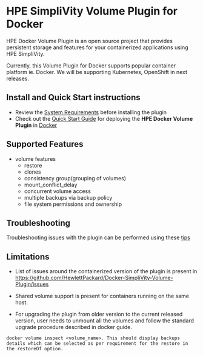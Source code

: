 # HPE SimpliVity Volume Plugin for Docker

HPE Docker Volume Plugin is an open source project that provides persistent storage and features for your containerized applications using HPE SimpliVity.

Currently, this Volume Plugin for Docker supports popular container platform ie. Docker. We will be supporting Kubernetes, OpenShift in next releases.

## Install and Quick Start instructions

* Review the [System Requirements](/docs/system-reqs.md) before installing the plugin
* Check out the [Quick Start Guide](/docs/quick_start_guide.md) for deploying the **HPE Docker Volume Plugin** in [Docker](/docs/quick_start_guide.md#docker)

## Supported Features

* volume features
  * restore
  * clones
  * consistency group(grouping of volumes)
  * mount_conflict_delay
  * concurrent volume access
  * multiple backups via backup policy
  * file system permissions and ownership

## Troubleshooting

Troubleshooting issues with the plugin can be performed using these [tips](/docs/troubleshooting.md)


## Limitations
- List of issues around the containerized version of the plugin is present in https://github.com/HewlettPackard/Docker-SimpliVity-Volume-Plugin/issues

- Shared volume support is present for containers running on the same host.

- For upgrading the plugin from older version to the current released version, user needs to unmount all the volumes and follow the standard
 upgrade procedure described in docker guide.

```Inspect the volume to verify if the backups got created
docker volume inspect <volume_name>. This should display backups details which can be selected as per requirement for the restore in the restoreOf option.

```
